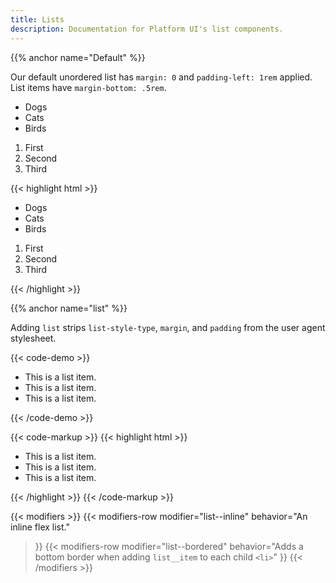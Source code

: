 ```yaml
---
title: Lists
description: Documentation for Platform UI's list components.
---
```


{{% anchor name="Default" %}}

Our default unordered list has `margin: 0` and `padding-left: 1rem` applied. List items have `margin-bottom: .5rem`.

<ul>
  <li>Dogs</li>
  <li>Cats</li>
  <li>Birds</li>
</ul>
<div class="my-3"></div>
<ol>
  <li>First</li>
  <li>Second</li>
  <li>Third</li>
</ol>

<div class="mt-3 mb-4">
{{< highlight html >}}
<!-- Unordered List -->
<ul>
  <li>Dogs</li>
  <li>Cats</li>
  <li>Birds</li>
</ul>

<!-- Ordered List -->
<ol>
  <li>First</li>
  <li>Second</li>
  <li>Third</li>
</ol>
{{< /highlight >}}
</div>


{{% anchor name="list" %}}

Adding `list` strips `list-style-type`, `margin`, and `padding` from the user agent stylesheet.

{{< code-demo >}}
<ul class="list">
  <li>This is a list item.</li>
  <li>This is a list item.</li>
  <li>This is a list item.</li>
</ul>
{{< /code-demo >}}

{{< code-markup >}}
{{< highlight html >}}
<ul class="list">
   <li>This is a list item.</li>
   <li>This is a list item.</li>
   <li>This is a list item.</li>
 </ul>
{{< /highlight >}}
{{< /code-markup >}}

{{< modifiers >}}
{{< modifiers-row 
  modifier="list--inline"
  behavior="An inline flex list." 
>}}
{{< modifiers-row 
  modifier="list--bordered"
  behavior="Adds a bottom border when adding `list__item` to each child `<li>`" 
>}}
{{< /modifiers >}}
